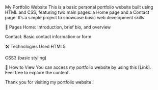 My Portfolio Website
This is a basic personal portfolio website built using HTML and CSS, featuring two main pages: a Home page and a Contact page. It’s a simple project to showcase basic web development skills.

📄 Pages
Home: Introduction, brief bio, and overview

Contact: Basic contact information or form

🛠️ Technologies Used
HTML5

CSS3 (basic styling)

📂 How to View
You can access my portfolio website by using this [Link]. Feel free to explore the content.

Thank you for visiting my portfolio website !
